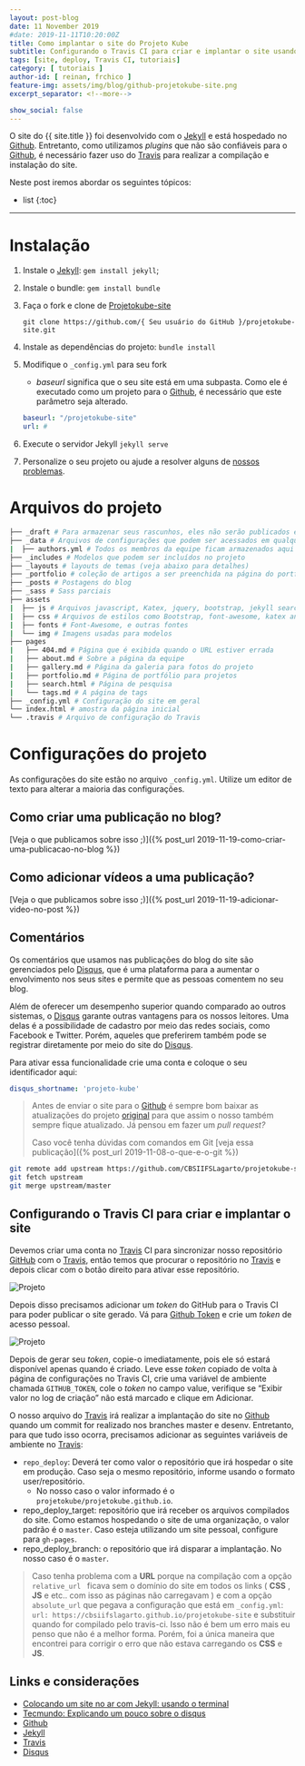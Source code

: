 ```yaml
---
layout: post-blog
date: 11 November 2019
#date: 2019-11-11T10:20:00Z
title: Como implantar o site do Projeto Kube
subtitle: Configurando o Travis CI para criar e implantar o site usando o github
tags: [site, deploy, Travis CI, tutoriais]
category: [ tutoriais ]
author-id: [ reinan, frchico ]
feature-img: assets/img/blog/github-projetokube-site.png
excerpt_separator: <!--more-->

show_social: false 
---
```


O site do {{ site.title }} foi desenvolvido com o [Jekyll] e está hospedado no [Github]. Entretanto, como utilizamos *plugins* que não são confiáveis para o [Github], é necessário fazer uso do [Travis] para realizar a compilação e instalação do site.

<!--more-->

Neste post iremos abordar os seguintes tópicos:
* list
{:toc}

---

# Instalação


1. Instale o [Jekyll](https://jekyllrb.com/docs/installation/): `gem install jekyll`;

2. Instale o bundle: `gem install bundle`

3. Faça o fork e clone de [Projetokube-site](https://github.com/CBSIIFSLagarto/projetokube-site)

	```
	git clone https://github.com/{ Seu usuário do GitHub }/projetokube-site.git
	```
4. Instale as dependências do projeto: `bundle install`

1. Modifique o `_config.yml` para seu fork

   - *baseurl* significa que o seu site está em uma subpasta. Como ele é executado como um projeto para o [Github], é necessário que este parâmetro seja alterado.

	```yml
	baseurl: "/projetokube-site"
	url: #
	```

6. Execute o servidor Jekyll `jekyll serve`
   
7. Personalize o seu projeto ou ajude a resolver alguns de [nossos problemas](https://github.com/CBSIIFSLagarto/projetokube-site/issues).


# Arquivos do projeto

```bash
├── _draft # Para armazenar seus rascunhos, eles não serão publicados em seu site
├── _data # Arquivos de configurações que podem ser acessados em qualquer lugar do site
|  ├── authors.yml # Todos os membros da equipe ficam armazenados aqui
├── _includes # Modelos que podem ser incluídos no projeto
├── _layouts # layouts de temas (veja abaixo para detalhes)
├── _portfolio # coleção de artigos a ser preenchida na página do portfólio
├── _posts # Postagens do blog
├── _sass # Sass parciais 
├── assets
|  ├── js # Arquivos javascript, Katex, jquery, bootstrap, jekyll search, 
|  ├── css # Arquivos de estilos como Bootstrap, font-awesome, katex and main css
|  ├── fonts # Font-Awesome, e outras fontes
|  └── img # Imagens usadas para modelos
├── pages
|   ├── 404.md # Página que é exibida quando o URL estiver errada
|   ├── about.md # Sobre a página da equipe
|   ├── gallery.md # Página da galeria para fotos do projeto
|   ├── portfolio.md # Página de portfólio para projetos
|   ├── search.html # Página de pesquisa
|   └── tags.md # A página de tags
├── _config.yml # Configuração do site em geral
└── index.html # amostra da página inicial
└── .travis # Arquivo de configuração do Travis
```

# Configurações do projeto

As configurações do site estão no arquivo `_config.yml`. Utilize um editor de texto para alterar a maioria das configurações.

## Como criar uma publicação no blog?

[Veja o que publicamos sobre isso ;)]({% post_url 2019-11-19-como-criar-uma-publicacao-no-blog %})

## Como adicionar vídeos a uma publicação?

[Veja o que publicamos sobre isso ;)]({% post_url 2019-11-19-adicionar-video-no-post %})


## Comentários

Os comentários que usamos nas publicações do blog do site são gerenciados pelo [Disqus], que é uma plataforma para a aumentar o envolvimento nos seus sites e permite que as pessoas comentem no seu blog.

Além de oferecer um desempenho superior quando comparado ao outros sistemas, o [Disqus] garante outras vantagens para os nossos leitores. Uma delas é a possibilidade de cadastro por meio das redes sociais, como Facebook e Twitter. Porém, aqueles que preferirem também pode se registrar diretamente por meio do site do [Disqus].

Para ativar essa funcionalidade crie uma conta e coloque o seu identificador aqui:

```yml 
disqus_shortname: 'projeto-kube'
```

> Antes de enviar o site para o [Github] é sempre bom baixar as atualizações do projeto [original](https://github.com/CBSIIFSLagarto/projetokube-site) para que assim o nosso também sempre fique atualizado. Já pensou em fazer um *pull request?*
>
> Caso você tenha dúvidas com comandos em Git [veja essa publicação]({% post_url 2019-11-08-o-que-e-o-git %})

```sh
git remote add upstream https://github.com/CBSIIFSLagarto/projetokube-site.git
git fetch upstream
git merge upstream/master
```


## Configurando o Travis CI para criar e implantar o site

Devemos criar uma conta no [Travis] CI para sincronizar nosso repositório [GitHub] com o [Travis], então temos que procurar o repositório no [Travis] e depois clicar com o botão direito para ativar esse repositório.

![Projeto](https://miro.medium.com/max/1675/1*BwypOVhSR_DcGHRjrZI7BA.png)

Depois disso precisamos adicionar um *token* do GitHub para o Travis CI para poder publicar o site gerado. Vá para [Github Token](https://github.com/settings/tokens) e crie um *token* de acesso pessoal.

![Projeto](https://miro.medium.com/max/2815/1*5fOAumDl3XCWD0h-Vhtfcw.png)

Depois de gerar seu *token*, copie-o imediatamente, pois ele só estará disponível apenas quando é criado. Leve esse *token* copiado de volta à página de configurações no Travis CI, crie uma variável de ambiente chamada `GITHUB_TOKEN`, cole o *token* no campo value, verifique se “Exibir valor no log de criação” não está marcado e clique em Adicionar.

O nosso arquivo do [Travis] irá realizar a implantação do site no [Github] quando um commit for realizado nos branches master e desenv. Entretanto, para que tudo isso ocorra, precisamos adicionar as seguintes variáveis de ambiente no [Travis]:

 * `repo_deploy`: Deverá ter como valor o repositório que irá hospedar o site em produção. Caso seja o mesmo repositório, informe usando o formato user/repositório. 
   * No nosso caso o valor informado é o `projetokube/projetokube.github.io`.
 * repo_deploy_target: repositório que irá receber os arquivos compilados do site. Como estamos hospedando o site de uma organização, o valor padrão é o `master`. Caso esteja utilizando um site pessoal, configure para `gh-pages`.
 * repo_deploy_branch: o repositório que irá disparar a implantação. No nosso caso é o `master`.

> Caso tenha problema com a **URL** porque na compilação com a opção `relative_url ` ficava sem o domínio do site em todos os links ( **CSS** , **JS** e etc.. com isso as páginas não carregavam ) e com a opção `absolute_url` que pegava a configuração que está em `_config.yml`: 
`url: https://cbsiifslagarto.github.io/projetokube-site`
e substituir quando for compilado pelo travis-ci.
> Isso não é bem um erro mais eu penso que não é a melhor forma. Porém, foi a única maneira que encontrei para corrigir o erro que não estava carregando os **CSS** e **JS**.


## Links e considerações

- [Colocando um site no ar com Jekyll: usando o terminal](https://jtemporal.com/do-tema-ao-ar/)
- [Tecmundo: Explicando um pouco sobre o disqus](https://www.tecmundo.com.br/institucional/104360-novidade-comentarios-tecmundo-testando-o-disqus.htm)
- [Github]
- [Jekyll]
- [Travis]
- [Disqus]


[Github]: https://pages.github.com/
[Jekyll]: https://jekyllrb.com/
[Travis]: https://travis-ci.com/
[Disqus]: http://disqus.com/